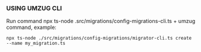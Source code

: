 ### USING UMZUG CLI

Run command npx ts-node .src/migrations/config-migrations-cli.ts + umzug command, example:

```npx ts-node ./src/migrations/config-migrations/migrator-cli.ts create --name my_migration.ts```

